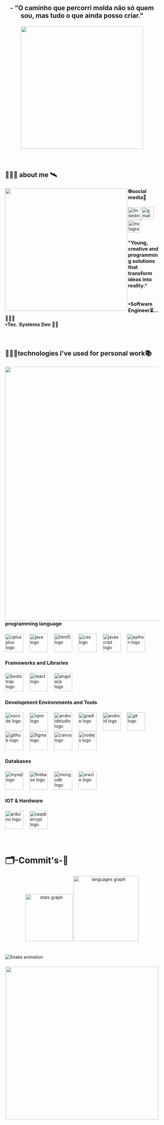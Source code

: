 <h2 align="center">- "O caminho que percorri molda não só quem sou, mas tudo o que ainda posso criar."</h2>

###

<div align="center">
  <img height="400" src="https://i.pinimg.com/originals/90/70/32/9070324cdfc07c68d60eed0c39e77573.gif"  />
</div>

###

<br clear="both">

<h2 align="left">👨🏾‍💻 about me 🛰️</h2>

###

<img align="left" height="400" src="https://sdmntprwestus.oaiusercontent.com/files/00000000-0288-5230-bdeb-2c326bed4f0c/raw?se=2025-09-19T04%3A54%3A33Z&sp=r&sv=2024-08-04&sr=b&scid=170cb893-2565-5513-aa7c-0e0486a2b0eb&skoid=04233560-0ad7-493e-8bf0-1347c317d021&sktid=a48cca56-e6da-484e-a814-9c849652bcb3&skt=2025-09-18T23%3A25%3A49Z&ske=2025-09-19T23%3A25%3A49Z&sks=b&skv=2024-08-04&sig=%2B67rYoJbUMExIw8rMcVeBbXy9UQJdn5vfLJF5aH0gVY%3D"  />

###

<h3 align="left">🌐social media📲</h3>

###

<div align="left">
  <a href="www.linkedin.com/in/thiago-bastos-dev" target="_blank">
    <img src="https://img.shields.io/static/v1?message=LinkedIn&logo=linkedin&label=&color=0077B5&logoColor=white&labelColor=&style=for-the-badge" height="40" alt="linkedin logo"  />
  </a>
  <a href="thiagobastos787@gmail.com" target="_blank">
    <img src="https://img.shields.io/static/v1?message=Gmail&logo=gmail&label=&color=D14836&logoColor=white&labelColor=&style=for-the-badge" height="40" alt="gmail logo"  />
  </a>
  <a href="https://www.instagram.com/bastos.thg?igsh=MjA0ajM3YjluOHRm" target="_blank">
    <img src="https://img.shields.io/static/v1?message=Instagram&logo=instagram&label=&color=E4405F&logoColor=white&labelColor=&style=for-the-badge" height="40" alt="instagram logo"  />
  </a>
</div>

###

<h3 align="left">"Young, creative and programming solutions that transform ideas into reality."<br><br><br>•Software Engineer⏳... 👨🏾‍💻<br>•Tec. Systems Dev 👷🏾</h3>

###

<br clear="both">

<h2 align="left">👨🏾‍💻technologies I've used for personal work📚</h2>

###

<img align="right" height="829" src="https://i.pinimg.com/736x/fd/ae/8b/fdae8b428a0e7a6794c865c0c7bece11.jpg"  />

###

<h3 align="left">programming language</h3>

###

<div align="left">
  <img src="https://cdn.jsdelivr.net/gh/devicons/devicon/icons/cplusplus/cplusplus-original.svg" height="60" alt="cplusplus logo"  />
  <img width="12" />
  <img src="https://cdn.jsdelivr.net/gh/devicons/devicon/icons/java/java-original.svg" height="60" alt="java logo"  />
  <img width="12" />
  <img src="https://cdn.jsdelivr.net/gh/devicons/devicon/icons/html5/html5-original.svg" height="60" alt="html5 logo"  />
  <img width="12" />
  <img src="https://cdn.jsdelivr.net/gh/devicons/devicon/icons/css3/css3-original.svg" height="60" alt="css logo"  />
  <img width="12" />
  <img src="https://cdn.jsdelivr.net/gh/devicons/devicon/icons/javascript/javascript-original.svg" height="60" alt="javascript logo"  />
  <img width="12" />
  <img src="https://cdn.jsdelivr.net/gh/devicons/devicon/icons/python/python-original.svg" height="60" alt="python logo"  />
</div>

###

<h3 align="left">Frameworks and Libraries</h3>

###

<div align="left">
  <img src="https://cdn.jsdelivr.net/gh/devicons/devicon/icons/bootstrap/bootstrap-original.svg" height="60" alt="bootstrap logo"  />
  <img width="12" />
  <img src="https://cdn.jsdelivr.net/gh/devicons/devicon/icons/react/react-original.svg" height="60" alt="react logo"  />
  <img width="12" />
  <img src="https://cdn.jsdelivr.net/gh/devicons/devicon/icons/angularjs/angularjs-original.svg" height="60" alt="angularjs logo"  />
</div>

###

<h3 align="left">Development Environments and Tools</h3>

###

<div align="left">
  <img src="https://cdn.jsdelivr.net/gh/devicons/devicon/icons/vscode/vscode-original.svg" height="60" alt="vscode logo"  />
  <img width="12" />
  <img src="https://cdn.jsdelivr.net/gh/devicons/devicon/icons/npm/npm-original-wordmark.svg" height="60" alt="npm logo"  />
  <img width="12" />
  <img src="https://cdn.jsdelivr.net/gh/devicons/devicon/icons/androidstudio/androidstudio-original.svg" height="60" alt="androidstudio logo"  />
  <img width="12" />
  <img src="https://cdn.jsdelivr.net/gh/devicons/devicon/icons/gradle/gradle-original.svg" height="60" alt="gradle logo"  />
  <img width="12" />
  <img src="https://cdn.jsdelivr.net/gh/devicons/devicon/icons/android/android-original.svg" height="60" alt="android logo"  />
  <img width="12" />
  <img src="https://cdn.jsdelivr.net/gh/devicons/devicon/icons/git/git-original.svg" height="60" alt="git logo"  />
  <img width="12" />
  <img src="https://cdn.jsdelivr.net/gh/devicons/devicon/icons/github/github-original.svg" height="60" alt="github logo"  />
  <img width="12" />
  <img src="https://cdn.jsdelivr.net/gh/devicons/devicon/icons/figma/figma-original.svg" height="60" alt="figma logo"  />
  <img width="12" />
  <img src="https://cdn.jsdelivr.net/gh/devicons/devicon/icons/canva/canva-original.svg" height="60" alt="canva logo"  />
  <img width="12" />
  <img src="https://cdn.jsdelivr.net/gh/devicons/devicon/icons/nodejs/nodejs-original.svg" height="60" alt="nodejs logo"  />
</div>

###

<h3 align="left">Databases</h3>

###

<div align="left">
  <img src="https://cdn.jsdelivr.net/gh/devicons/devicon/icons/mysql/mysql-original.svg" height="60" alt="mysql logo"  />
  <img width="12" />
  <img src="https://cdn.jsdelivr.net/gh/devicons/devicon/icons/firebase/firebase-plain.svg" height="60" alt="firebase logo"  />
  <img width="12" />
  <img src="https://cdn.jsdelivr.net/gh/devicons/devicon/icons/mongodb/mongodb-original.svg" height="60" alt="mongodb logo"  />
  <img width="12" />
  <img src="https://cdn.jsdelivr.net/gh/devicons/devicon/icons/oracle/oracle-original.svg" height="60" alt="oracle logo"  />
</div>

###

<h3 align="left">IOT & Hardware</h3>

###

<div align="left">
  <img src="https://cdn.jsdelivr.net/gh/devicons/devicon/icons/arduino/arduino-original.svg" height="60" alt="arduino logo"  />
  <img width="12" />
  <img src="https://cdn.jsdelivr.net/gh/devicons/devicon/icons/raspberrypi/raspberrypi-original.svg" height="60" alt="raspberrypi logo"  />
</div>

###

<br clear="both">

<h1 align="left">🗂-Commit's-💾</h1>

###

<div align="center">
  <img src="https://github-readme-stats.vercel.app/api?username=Thiago-bsts&hide_title=false&hide_rank=false&show_icons=true&include_all_commits=true&count_private=true&disable_animations=false&theme=tokyonight&locale=en&hide_border=false&order=1" height="154" alt="stats graph"  />
  <img src="https://github-readme-stats.vercel.app/api/top-langs?username=Thiago-bsts&locale=en&hide_title=false&layout=compact&card_width=320&langs_count=5&theme=tokyonight&hide_border=false&order=2" height="213" alt="languages graph"  />
</div>

###

<br clear="both">

<img src="https://raw.githubusercontent.com/Thiago-bsts/Thiago-bsts/output/snake.svg" alt="Snake animation" />

###

<div align="center">
  <img height="500" src="https://i.pinimg.com/1200x/58/e6/e0/58e6e0178ad5aa0dd57e2df4dd1c4f17.jpg"  />
</div>

###
